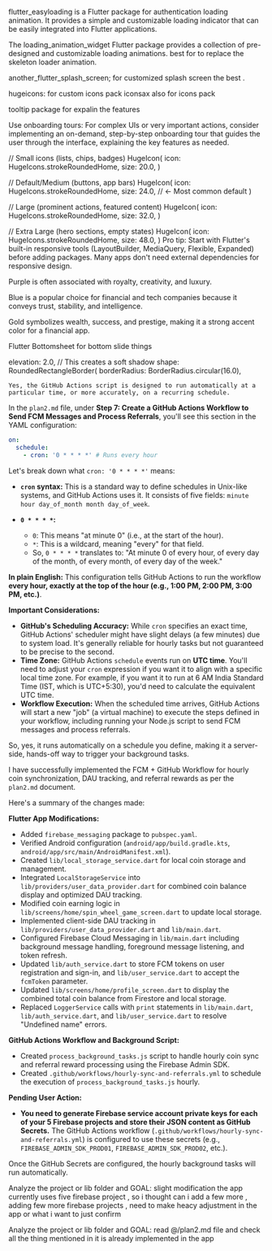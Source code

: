 flutter_easyloading is a Flutter package for authentication loading animation. It provides a simple and customizable loading indicator that can be easily integrated into Flutter applications.

The loading_animation_widget Flutter package provides a collection of pre-designed and customizable loading animations. best for to replace the skeleton loader animation.



another_flutter_splash_screen; for customized splash screen the best .


hugeicons:  for custom icons pack
iconsax also for icons pack


tooltip package for expalin the features


Use onboarding tours: For complex UIs or very important actions, consider implementing an on-demand, step-by-step onboarding tour that guides the user through the interface, explaining the key features as needed.

// Small icons (lists, chips, badges)
HugeIcon(
  icon: HugeIcons.strokeRoundedHome,
  size: 20.0,
)

// Default/Medium (buttons, app bars)
HugeIcon(
  icon: HugeIcons.strokeRoundedHome,
  size: 24.0,  // ← Most common default
)

// Large (prominent actions, featured content)
HugeIcon(
  icon: HugeIcons.strokeRoundedHome,
  size: 32.0,
)

// Extra Large (hero sections, empty states)
HugeIcon(
  icon: HugeIcons.strokeRoundedHome,
  size: 48.0,
)
Pro tip: Start with Flutter's built-in responsive tools (LayoutBuilder, MediaQuery, Flexible, Expanded) before adding packages. Many apps don't need external dependencies for responsive design.

Purple is often associated with royalty, creativity, and luxury.

Blue is a popular choice for financial and tech companies because it conveys trust, stability, and intelligence.

Gold symbolizes wealth, success, and prestige, making it a strong accent color for a financial app.

 Flutter Bottomsheet for bottom slide things
 


 elevation: 2.0, // This creates a soft shadow
  shape: RoundedRectangleBorder(
    borderRadius: BorderRadius.circular(16.0),



    Yes, the GitHub Actions script is designed to run automatically at a particular time, or more accurately, on a recurring schedule.

In the `plan2.md` file, under __Step 7: Create a GitHub Actions Workflow to Send FCM Messages and Process Referrals__, you'll see this section in the YAML configuration:

```yaml
on:
  schedule:
    - cron: '0 * * * *' # Runs every hour
```

Let's break down what `cron: '0 * * * *'` means:

- __`cron` syntax:__ This is a standard way to define schedules in Unix-like systems, and GitHub Actions uses it. It consists of five fields: `minute hour day_of_month month day_of_week`.

- __`0 * * * *`:__

  - `0`: This means "at minute 0" (i.e., at the start of the hour).
  - `*`: This is a wildcard, meaning "every" for that field.
  - So, `0 * * * *` translates to: "At minute 0 of every hour, of every day of the month, of every month, of every day of the week."

__In plain English:__ This configuration tells GitHub Actions to run the workflow __every hour, exactly at the top of the hour (e.g., 1:00 PM, 2:00 PM, 3:00 PM, etc.)__.

__Important Considerations:__

- __GitHub's Scheduling Accuracy:__ While `cron` specifies an exact time, GitHub Actions' scheduler might have slight delays (a few minutes) due to system load. It's generally reliable for hourly tasks but not guaranteed to be precise to the second.
- __Time Zone:__ GitHub Actions `schedule` events run on __UTC time__. You'll need to adjust your `cron` expression if you want it to align with a specific local time zone. For example, if you want it to run at 6 AM India Standard Time (IST, which is UTC+5:30), you'd need to calculate the equivalent UTC time.
- __Workflow Execution:__ When the scheduled time arrives, GitHub Actions will start a new "job" (a virtual machine) to execute the steps defined in your workflow, including running your Node.js script to send FCM messages and process referrals.

So, yes, it runs automatically on a schedule you define, making it a server-side, hands-off way to trigger your background tasks.



I have successfully implemented the FCM + GitHub Workflow for hourly coin synchronization, DAU tracking, and referral rewards as per the `plan2.md` document.

Here's a summary of the changes made:

__Flutter App Modifications:__

- Added `firebase_messaging` package to `pubspec.yaml`.
- Verified Android configuration (`android/app/build.gradle.kts`, `android/app/src/main/AndroidManifest.xml`).
- Created `lib/local_storage_service.dart` for local coin storage and management.
- Integrated `LocalStorageService` into `lib/providers/user_data_provider.dart` for combined coin balance display and optimized DAU tracking.
- Modified coin earning logic in `lib/screens/home/spin_wheel_game_screen.dart` to update local storage.
- Implemented client-side DAU tracking in `lib/providers/user_data_provider.dart` and `lib/main.dart`.
- Configured Firebase Cloud Messaging in `lib/main.dart` including background message handling, foreground message listening, and token refresh.
- Updated `lib/auth_service.dart` to store FCM tokens on user registration and sign-in, and `lib/user_service.dart` to accept the `fcmToken` parameter.
- Updated `lib/screens/home/profile_screen.dart` to display the combined total coin balance from Firestore and local storage.
- Replaced `LoggerService` calls with `print` statements in `lib/main.dart`, `lib/auth_service.dart`, and `lib/user_service.dart` to resolve "Undefined name" errors.

__GitHub Actions Workflow and Background Script:__

- Created `process_background_tasks.js` script to handle hourly coin sync and referral reward processing using the Firebase Admin SDK.
- Created `.github/workflows/hourly-sync-and-referrals.yml` to schedule the execution of `process_background_tasks.js` hourly.

__Pending User Action:__

- __You need to generate Firebase service account private keys for each of your 5 Firebase projects and store their JSON content as GitHub Secrets.__ The GitHub Actions workflow (`.github/workflows/hourly-sync-and-referrals.yml`) is configured to use these secrets (e.g., `FIREBASE_ADMIN_SDK_PROD01`, `FIREBASE_ADMIN_SDK_PROD02`, etc.).

Once the GitHub Secrets are configured, the hourly background tasks will run automatically.



Analyze the project or lib folder and GOAL: slight modification the app currently uses five firebase project , so i thought can i add a few more , adding few more firebase projects , need to make heacy adjustment in the app or what i want to just confirm


Analyze the project or lib folder and GOAL: read @/plan2.md file and check all the thing mentioned in it is already implemented in the app